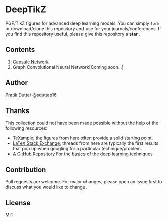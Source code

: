 # DeepTikZ
PGF/TikZ figures for advanced deep learning models. You can simply `fork` or download/clone this repository and use for your journals/conferences. If you find this repository useful, please give this repository a **star** .  

## Contents 
1.  [Capsule Network](https://github.com/sduttap16/DeepTikZ/tree/master/Capsule%20Network)
2.  Graph Convolutional Neural Network[Coming soon...]


## Author
Pratik Dutta/ [@sduttap16](https://github.com/sduttap16)

## Thanks

This collection could not have been made possible without the help of the following resources:
* [TeXample](http://www.texample.net); the figures from here often provide a solid starting point.
* [LaTeX Stack Exchange](http://tex.stackexchange.com); threads from here are typically the first results that pop up when googling for a particular technique/problem.
* [A GitHub Repository](https://github.com/PetarV-/TikZ) For the basics of the deep learning techniques

## Contribution
Pull requests are welcome. For major changes, please open an issue first to discuss what you would like to change.

## License
MIT
